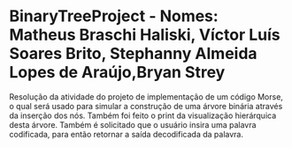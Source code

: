 # BinaryTreeProject - Nomes: Matheus Braschi Haliski, Víctor Luís Soares Brito, Stephanny Almeida Lopes de Araújo,Bryan Strey


Resolução da atividade do projeto de implementação de um código Morse, o qual será usado para simular a construção de uma árvore binária através da inserção dos nós. Também foi feito o print da visualização hierárquica desta árvore. Também é solicitado que o usuário insira uma palavra codificada, para então retornar a saída decodificada da palavra.
